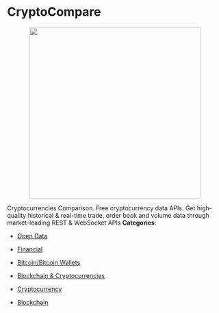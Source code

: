 # CryptoCompare

<p align="center">
    <img width="400" src="https://raw.githubusercontent.com/awesome-apis/awesome-apis/apis/cryptocompare/logo_256x256.png" />
</p>


Cryptocurrencies Comparison. Free cryptocurrency data APIs. Get high-quality historical & real-time trade, order book and volume data through market-leading REST & WebSocket APIs
**Categories**:

- [Open Data](https://github/awesome-apis/awesome-apis#open-data)

- [Financial](https://github/awesome-apis/awesome-apis#financial)

- [Bitcoin/Bitcoin Wallets](https://github/awesome-apis/awesome-apis#bitcoin-bitcoin-wallets)

- [Blockchain & Cryptocurrencies](https://github/awesome-apis/awesome-apis#blockchain-and-cryptocurrencies)

- [Cryptocurrency](https://github/awesome-apis/awesome-apis#cryptocurrency)

- [Blockchain](https://github/awesome-apis/awesome-apis#blockchain)



